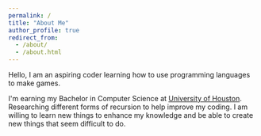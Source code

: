 ```yaml
---
permalink: /
title: "About Me"
author_profile: true
redirect_from: 
  - /about/
  - /about.html
---
```


Hello, I am an aspiring coder learning how to use programming languages to make games.

I'm earning my Bachelor in Computer Science at [University of Houston](https://www.uh.edu/nsm/computer-science/). Researching different forms of recursion to help improve my coding. I am willing to learn new things to enhance my knowledge and be able to create new things that seem difficult to do.
